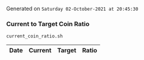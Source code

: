 Generated on `Saturday 02-October-2021 at 20:45:30`

### Current to Target Coin Ratio
`current_coin_ratio.sh`

Date|Current|Target|Ratio
---|---|---|---
